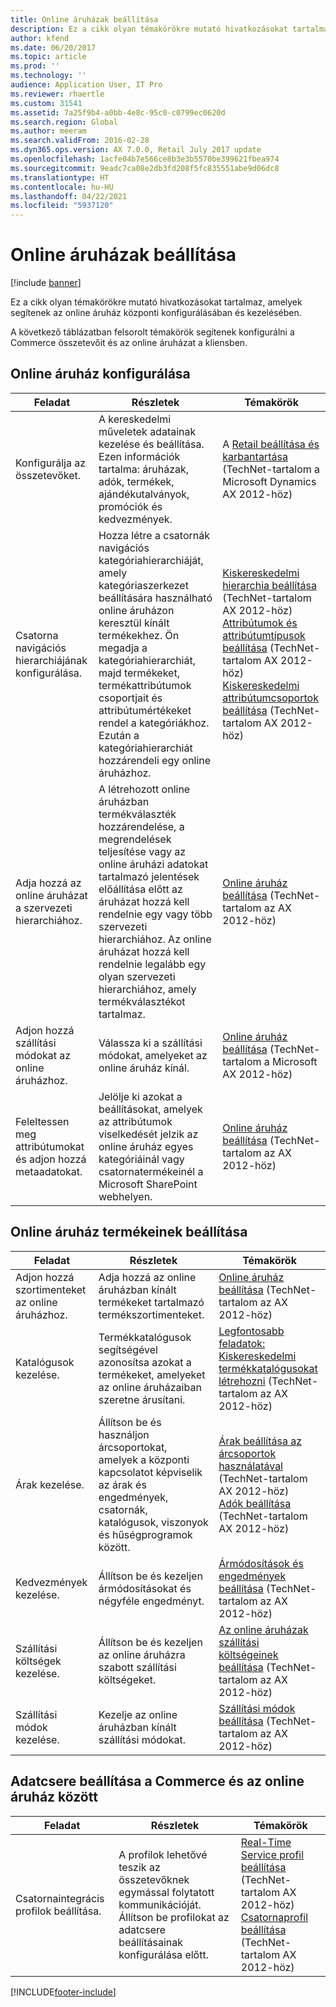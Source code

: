 ```yaml
---
title: Online áruházak beállítása
description: Ez a cikk olyan témakörökre mutató hivatkozásokat tartalmaz, amelyek segítenek az online áruház központi konfigurálásában és kezelésében.
author: kfend
ms.date: 06/20/2017
ms.topic: article
ms.prod: ''
ms.technology: ''
audience: Application User, IT Pro
ms.reviewer: rhaertle
ms.custom: 31541
ms.assetid: 7a25f9b4-a0bb-4e8c-95c0-c0799ec0620d
ms.search.region: Global
ms.author: meeram
ms.search.validFrom: 2016-02-28
ms.dyn365.ops.version: AX 7.0.0, Retail July 2017 update
ms.openlocfilehash: 1acfe04b7e566ce8b3e3b5570be399621fbea974
ms.sourcegitcommit: 9eadc7ca08e2db3fd208f5fc835551abe9d06dc8
ms.translationtype: HT
ms.contentlocale: hu-HU
ms.lasthandoff: 04/22/2021
ms.locfileid: "5937120"
---
```

# <a name="configure-online-stores"></a>Online áruházak beállítása

[!include [banner](../includes/banner.md)]

Ez a cikk olyan témakörökre mutató hivatkozásokat tartalmaz, amelyek segítenek az online áruház központi konfigurálásában és kezelésében.

A következő táblázatban felsorolt témakörök segítenek konfigurálni a Commerce összetevőit és az online áruházat a kliensben.

## <a name="configure-an-online-store"></a>Online áruház konfigurálása

| Feladat                                                | Részletek                                                                                                                                                                                                                                                                                                                                                   | Témakörök                                                                                                                                                                                                                                                                                                                                                                                                                                   |
|-----------------------------------------------------|-----------------------------------------------------------------------------------------------------------------------------------------------------------------------------------------------------------------------------------------------------------------------------------------------------------------------------------------------------------|------------------------------------------------------------------------------------------------------------------------------------------------------------------------------------------------------------------------------------------------------------------------------------------------------------------------------------------------------------------------------------------------------------------------------------------|
| Konfigurálja az összetevőket.                        | A kereskedelmi műveletek adatainak kezelése és beállítása. Ezen információk tartalma: áruházak, adók, termékek, ajándékutalványok, promóciók és kedvezmények.                                                                                                                                                                                                          | A [Retail beállítása és karbantartása](/dynamicsax-2012/appuser-itpro/setting-up-and-maintaining-retail) (TechNet-tartalom a Microsoft Dynamics AX 2012-höz)                                                                                                                                                                                                                                                                                          |
| Csatorna navigációs hierarchiájának konfigurálása.    | Hozza létre a csatornák navigációs kategóriahierarchiáját, amely kategóriaszerkezet beállítására használható online áruházon keresztül kínált termékekhez. Ön megadja a kategóriahierarchiát, majd termékeket, termékattribútumok csoportjait és attribútumértékeket rendel a kategóriákhoz. Ezután a kategóriahierarchiát hozzárendeli egy online áruházhoz.                            | [Kiskereskedelmi hierarchia beállítása](/dynamicsax-2012/appuser-itpro/set-up-a-retail-hierarchy)</br> (TechNet-tartalom AX 2012-höz)</br> [Attribútumok és attribútumtípusok beállítása](/dynamicsax-2012/appuser-itpro/set-up-attributes-and-attribute-types) (TechNet-tartalom AX 2012-höz)</br> [Kiskereskedelmi attribútumcsoportok beállítása](/dynamicsax-2012/appuser-itpro/set-up-retail-attribute-groups) (TechNet-tartalom AX 2012-höz) |
| Adja hozzá az online áruházat a szervezeti hierarchiához. | A létrehozott online áruházban termékválaszték hozzárendelése, a megrendelések teljesítése vagy az online áruházi adatokat tartalmazó jelentések előállítása előtt az áruházat hozzá kell rendelnie egy vagy több szervezeti hierarchiához. Az online áruházat hozzá kell rendelnie legalább egy olyan szervezeti hierarchiához, amely termékválasztékot tartalmaz. | [Online áruház beállítása](/dynamicsax-2012/appuser-itpro/set-up-an-online-store) (TechNet-tartalom az AX 2012-höz)                                                                                                                                                                                                                                                                                                     |
| Adjon hozzá szállítási módokat az online áruházhoz.          | Válassza ki a szállítási módokat, amelyeket az online áruház kínál.                                                                                                                                                                                                                                                                                                 | [Online áruház beállítása](/dynamicsax-2012/appuser-itpro/set-up-an-online-store) (TechNet-tartalom a Microsoft AX 2012-höz)                                                                                                                                                                                                                                                                                                     |
| Feleltessen meg attribútumokat és adjon hozzá metaadatokat.                   | Jelölje ki azokat a beállításokat, amelyek az attribútumok viselkedését jelzik az online áruház egyes kategóriáinál vagy csatornatermékeinél a Microsoft SharePoint webhelyen.                                                                                                                                                                                              | [Online áruház beállítása](/dynamicsax-2012/appuser-itpro/set-up-an-online-store) (TechNet-tartalom az AX 2012-höz)                                                                                                                                                                                                                                                                                                     |

## <a name="configure-online-store-products"></a>Online áruház termékeinek beállítása

| Feladat                                 | Részletek                                                                                                                                           | Témakörök                                                                                                                                                                                                                                                                            |
|--------------------------------------|---------------------------------------------------------------------------------------------------------------------------------------------------|-----------------------------------------------------------------------------------------------------------------------------------------------------------------------------------------------------------------------------------------------------------------------------------|
| Adjon hozzá szortimenteket az online áruházhoz. | Adja hozzá az online áruházban kínált termékeket tartalmazó termékszortimenteket.                                                                  | [Online áruház beállítása](/dynamicsax-2012/appuser-itpro/set-up-an-online-store) (TechNet-tartalom az AX 2012-höz)                                                                                                                                              |
| Katalógusok kezelése.                     | Termékkatalógusok segítségével azonosítsa azokat a termékeket, amelyeket az online áruházaiban szeretne árusítani.                                                              | [Legfontosabb feladatok: Kiskereskedelmi termékkatalógusokat létrehozni](/dynamicsax-2012/appuser-itpro/key-tasks-create-retail-product-catalogs) (TechNet-tartalom az AX 2012-höz)                                                                                                                           |
| Árak kezelése.                       | Állítson be és használjon árcsoportokat, amelyek a központi kapcsolatot képviselik az árak és engedmények, csatornák, katalógusok, viszonyok és hűségprogramok között. | [Árak beállítása az árcsoportok használatával](/dynamicsax-2012/appuser-itpro/setting-up-prices-using-price-groups) (TechNet-tartalom AX 2012-höz)</br> [Adók beállítása](/dynamicsax-2012/appuser-itpro/setting-up-taxes) (TechNet-tartalom AX 2012-höz) |
| Kedvezmények kezelése.                    | Állítson be és kezeljen ármódosításokat és négyféle engedményt.                                                                                  | [Ármódosítások és engedmények beállítása](/dynamicsax-2012/appuser-itpro/setting-up-price-adjustments-and-discounts) (TechNet-tartalom az AX 2012-höz)                                                                                                                          |
| Szállítási költségek kezelése.             | Állítson be és kezeljen az online áruházra szabott szállítási költségeket.                                                                     | [Az online áruházak szállítási költségeinek beállítása](/dynamicsax-2012/appuser-itpro/set-up-shipping-charges-for-online-stores) (TechNet-tartalom az AX 2012-höz)                                                                                                                           |
| Szállítási módok kezelése.            | Kezelje az online áruházban kínált szállítási módokat.                                                                                        | [Szállítási módok beállítása](/dynamicsax-2012/appuser-itpro/set-up-modes-of-delivery) (TechNet-tartalom az AX 2012-höz)                                                                                                                                            |

## <a name="set-up-data-exchange-between-commerce-and-the-online-store"></a>Adatcsere beállítása a Commerce és az online áruház között

| Feladat                                 | Részletek                                                                                                                               | Témakörök                                                                                                                                                                                                                                                                                  |
|--------------------------------------|---------------------------------------------------------------------------------------------------------------------------------------|-----------------------------------------------------------------------------------------------------------------------------------------------------------------------------------------------------------------------------------------------------------------------------------------|
| Csatornaintegrácis profilok beállítása. | A profilok lehetővé teszik az összetevőknek egymással folytatott kommunikációját. Állítson be profilokat az adatcsere beállításainak konfigurálása előtt. | [Real-Time Service profil beállítása](/dynamicsax-2012/appuser-itpro/set-up-a-real-time-service-profile) (TechNet-tartalom AX 2012-höz)</br> [Csatornaprofil beállítása](/dynamicsax-2012/appuser-itpro/set-up-a-channel-profile) (TechNet-tartalom AX 2012-höz) |







[!INCLUDE[footer-include](../../includes/footer-banner.md)]